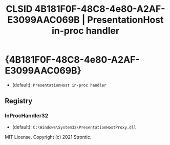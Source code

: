 ﻿---
title: "CLSID 4B181F0F-48C8-4e80-A2AF-E3099AAC069B | PresentationHost in-proc handler"
excerpt: What is COM-Object CLSID 4B181F0F-48C8-4e80-A2AF-E3099AAC069B?
---

# {4B181F0F-48C8-4e80-A2AF-E3099AAC069B}

* (default): `PresentationHost in-proc handler`

## Registry


### InProcHandler32

* (default): `C:\Windows\System32\PresentationHostProxy.dll`

MIT License. Copyright (c) 2021 Strontic.


